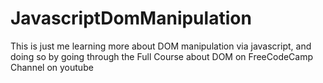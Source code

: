 # JavascriptDomManipulation
This is just me learning more about DOM manipulation via javascript, and doing so by going through the Full Course about DOM on FreeCodeCamp Channel on youtube
